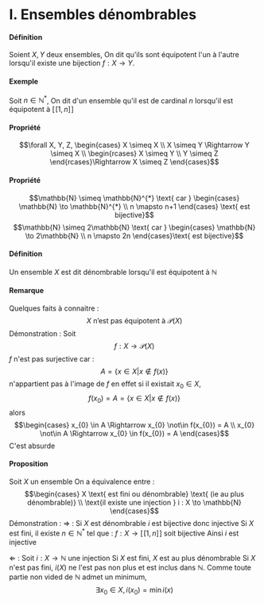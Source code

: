 # I. Ensembles dénombrables
#### Définition
Soient $X, Y$ deux ensembles, 
On dit qu'ils sont équipotent l'un à l'autre lorsqu'il existe une bijection $f:X\to Y$.

#### Exemple
Soit $n \in \mathbb{N}^{*}$, 
On dit d'un ensemble qu'il est de cardinal $n$ lorsqu'il est équipotent à $[\![1, n]\!]$

#### Propriété
$$\forall X, Y, Z, \begin{cases}
X \simeq X \\
X \simeq Y \Rightarrow Y \simeq X \\
\begin{rcases}
X \simeq Y \\
Y \simeq Z
\end{rcases}\Rightarrow X \simeq Z
\end{cases}$$

#### Propriété
$$\mathbb{N} \simeq \mathbb{N}^{*} \text{ car } \begin{cases}
\mathbb{N} \to \mathbb{N}^{*} \\
n \mapsto n+1
\end{cases} \text{ est bijective}$$
$$\mathbb{N} \simeq 2\mathbb{N} \text{ car } \begin{cases}
\mathbb{N} \to 2\mathbb{N} \\
n \mapsto 2n
\end{cases}\text{ est bijective}$$

#### Définition
Un ensemble $X$ est dit dénombrable lorsqu'il est équipotent à $\mathbb{N}$

#### Remarque
Quelques faits à connaitre : 
$$X \text{ n'est pas équipotent à }\mathcal{P}(X)$$
Démonstration : 
Soit 
$$f:X \to \mathcal{P}(X)$$
$f$ n'est pas surjective car : 
$$A = \{ x \in X | x\notin f(x) \}$$
n'appartient pas à l'image de $f$
en effet si il existait $x_{0} \in X$, 
$$f(x_{0}) = A = \{ x \in X | x \notin f(x) \}$$
alors
$$\begin{cases}
x_{0} \in A \Rightarrow x_{0} \not\in f(x_{0}) = A \\
x_{0} \not\in A \Rightarrow x_{0} \in f(x_{0}) = A
\end{cases}$$
C'est absurde


#### Proposition
Soit $X$ un ensemble
On a équivalence entre : 
$$\begin{cases}
X \text{ est fini ou dénombrable} \text{ (ie au plus dénombrable)} \\
\text{il existe une injection } i : X \to \mathbb{N}
\end{cases}$$
Démonstration : 
$\Rightarrow$ :
Si $X$ est dénombrable $i$ est bijective donc injective
Si $X$ est fini, il existe $n \in \mathbb{N}^{*}$ tel que : 
$f : X \to [\![1, n]\!]$ soit bijective
Ainsi $i$ est injective

$\Leftarrow$ :
Soit $i : X\to \mathbb{N}$ une injection
Si $X$ est fini, $X$ est au plus dénombrable 
Si $X$ n'est pas fini, $i(X)$ ne l'est pas non plus et est inclus dans $\mathbb{N}$. Comme toute partie non vided de $\mathbb{N}$ admet un minimum, 
$$\exists x_{0} \in X, i(x_{0}) = \min i(x)$$
